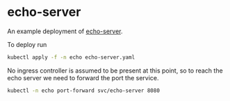 # echo-server
An example deployment of [echo-server](https://github.com/jmalloc/echo-server).

To deploy run 
```bash
kubectl apply -f -n echo echo-server.yaml
``` 

No ingress controller is assumed to be present at this point, so to reach the echo server we need to forward the port the service.
```bash
kubectl -n echo port-forward svc/echo-server 8080
```
